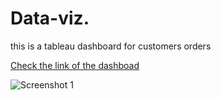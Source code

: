 # Data-viz.
this is a tableau dashboard for customers orders 


[Check the link of the dashboad](https://public.tableau.com/profile/mostafa6603#!/vizhome/Book4_16079332507540/Dashboard1)

![Screenshot 1](https://github.com/Mostafa-Nizar/Data-viz./blob/main/Screenshot%202021-01-09%20123020720.png)
